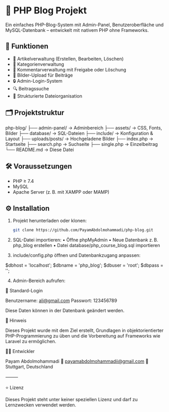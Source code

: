 # 📰 PHP Blog Projekt

Ein einfaches PHP-Blog-System mit Admin-Panel, Benutzeroberfläche und MySQL-Datenbank – entwickelt mit nativem PHP ohne Frameworks.

## 🔧 Funktionen

- 📝 Artikelverwaltung (Erstellen, Bearbeiten, Löschen)
- 🧾 Kategorienverwaltung
- 💬 Kommentarverwaltung mit Freigabe oder Löschung
- 📁 Bilder-Upload für Beiträge
- 🔒 Admin-Login-System
- 🔍 Beitragssuche
- 📂 Strukturierte Dateiorganisation

## 🗂️ Projektstruktur

php-blog/
├── admin-panel/          → Adminbereich
├── assets/               → CSS, Fonts, Bilder
├── database/             → SQL-Dateien
├── include/              → Konfiguration & Layout
├── uploads/posts/        → Hochgeladene Bilder
├── index.php             → Startseite
├── search.php            → Suchseite
├── single.php            → Einzelbeitrag
└── README.md             → Diese Datei

## 🛠️ Voraussetzungen

- PHP ≥ 7.4
- MySQL
- Apache Server (z. B. mit XAMPP oder MAMP)

## ⚙️ Installation

1. Projekt herunterladen oder klonen:

   ```bash
   git clone https://github.com/PayamAbdolmohammadi/php-blog.git

 2. SQL-Datei importieren:
 • Öffne phpMyAdmin
 • Neue Datenbank z. B. php_blog erstellen
 • Datei database/php_course_blog.sql importieren
 3. include/config.php öffnen und Datenbankzugang anpassen:

$dbhost = 'localhost';
$dbname = 'php_blog';
$dbuser = 'root';
$dbpass = '';

4. Admin-Bereich aufrufen:

🔑 Standard-Login

Benutzername: ali@gmail.com
Passwort: 123456789

Diese Daten können in der Datenbank geändert werden.

📌 Hinweis

Dieses Projekt wurde mit dem Ziel erstellt, Grundlagen in objektorientierter PHP-Programmierung zu üben und die Vorbereitung auf Frameworks wie Laravel zu ermöglichen.

👨‍💻 Entwickler

Payam Abdolmohammadi
📧 payamabdolmohammadii@gmail.com
📍 Stuttgart, Deutschland

⸻

⭐ Lizenz

Dieses Projekt steht unter keiner speziellen Lizenz und darf zu Lernzwecken verwendet werden.
